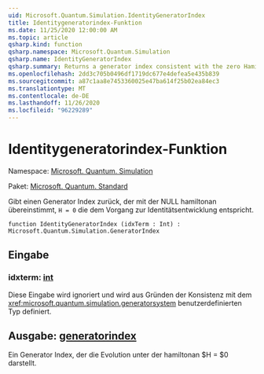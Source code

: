 ```yaml
---
uid: Microsoft.Quantum.Simulation.IdentityGeneratorIndex
title: Identitygeneratorindex-Funktion
ms.date: 11/25/2020 12:00:00 AM
ms.topic: article
qsharp.kind: function
qsharp.namespace: Microsoft.Quantum.Simulation
qsharp.name: IdentityGeneratorIndex
qsharp.summary: Returns a generator index consistent with the zero Hamiltonian, `H = 0`, which corresponds to the identity evolution operation.
ms.openlocfilehash: 2dd3c705b0496df1719dc677e4defea5e435b839
ms.sourcegitcommit: a87c1aa8e7453360025e47ba614f25b02ea84ec3
ms.translationtype: MT
ms.contentlocale: de-DE
ms.lasthandoff: 11/26/2020
ms.locfileid: "96229289"
---
```

# <a name="identitygeneratorindex-function"></a>Identitygeneratorindex-Funktion

Namespace: [Microsoft. Quantum. Simulation](xref:Microsoft.Quantum.Simulation)

Paket: [Microsoft. Quantum. Standard](https://nuget.org/packages/Microsoft.Quantum.Standard)


Gibt einen Generator Index zurück, der mit der NULL hamiltonan übereinstimmt, `H = 0` die dem Vorgang zur Identitätsentwicklung entspricht.

```qsharp
function IdentityGeneratorIndex (idxTerm : Int) : Microsoft.Quantum.Simulation.GeneratorIndex
```


## <a name="input"></a>Eingabe

### <a name="idxterm--int"></a>idxterm: [int](xref:microsoft.quantum.lang-ref.int)

Diese Eingabe wird ignoriert und wird aus Gründen der Konsistenz mit dem <xref:microsoft.quantum.simulation.generatorsystem> benutzerdefinierten Typ definiert.



## <a name="output--generatorindex"></a>Ausgabe: [generatorindex](xref:Microsoft.Quantum.Simulation.GeneratorIndex)

Ein Generator Index, der die Evolution unter der hamiltonan $H = $0 darstellt.